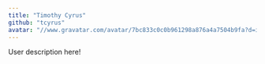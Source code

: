 ```yaml
---
title: "Timothy Cyrus"
github: "tcyrus"
avatar: "//www.gravatar.com/avatar/7bc833c0c0b961298a876a4a7504b9fa?d=identicon"
---
```


User description here!
